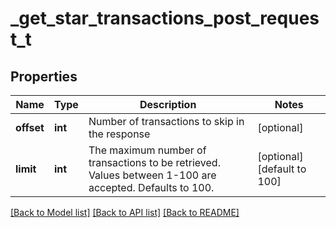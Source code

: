 # _get_star_transactions_post_request_t

## Properties
Name | Type | Description | Notes
------------ | ------------- | ------------- | -------------
**offset** | **int** | Number of transactions to skip in the response | [optional] 
**limit** | **int** | The maximum number of transactions to be retrieved. Values between 1-100 are accepted. Defaults to 100. | [optional] [default to 100]

[[Back to Model list]](../README.md#documentation-for-models) [[Back to API list]](../README.md#documentation-for-api-endpoints) [[Back to README]](../README.md)


